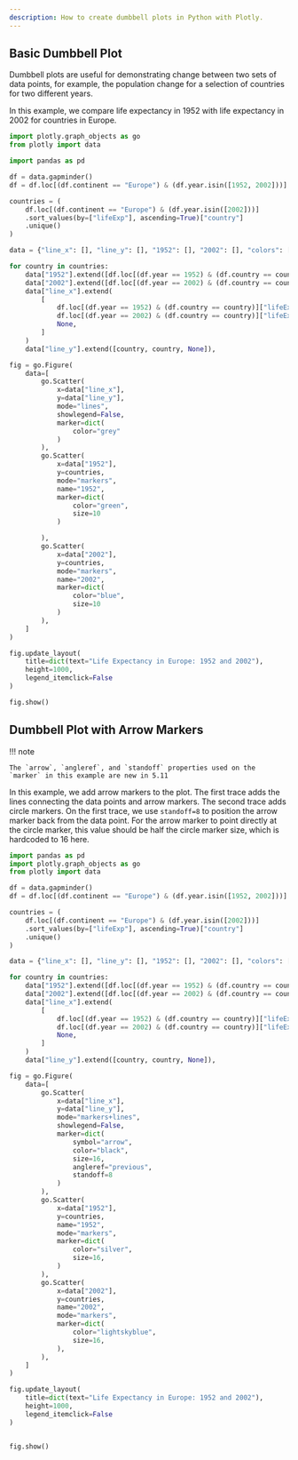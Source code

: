 ```yaml
---
description: How to create dumbbell plots in Python with Plotly.
---
```

## Basic Dumbbell Plot


Dumbbell plots are useful for demonstrating change between two sets of data points, for example, the population change for a selection of countries for two different years.

In this example, we compare life expectancy in 1952 with life expectancy in 2002 for countries in Europe.

```python
import plotly.graph_objects as go
from plotly import data

import pandas as pd

df = data.gapminder()
df = df.loc[(df.continent == "Europe") & (df.year.isin([1952, 2002]))]

countries = (
    df.loc[(df.continent == "Europe") & (df.year.isin([2002]))]
    .sort_values(by=["lifeExp"], ascending=True)["country"]
    .unique()
)

data = {"line_x": [], "line_y": [], "1952": [], "2002": [], "colors": [], "years": [], "countries": []}

for country in countries:
    data["1952"].extend([df.loc[(df.year == 1952) & (df.country == country)]["lifeExp"].values[0]])
    data["2002"].extend([df.loc[(df.year == 2002) & (df.country == country)]["lifeExp"].values[0]])
    data["line_x"].extend(
        [
            df.loc[(df.year == 1952) & (df.country == country)]["lifeExp"].values[0],
            df.loc[(df.year == 2002) & (df.country == country)]["lifeExp"].values[0],
            None,
        ]
    )
    data["line_y"].extend([country, country, None]),

fig = go.Figure(
    data=[
        go.Scatter(
            x=data["line_x"],
            y=data["line_y"],
            mode="lines",
            showlegend=False,
            marker=dict(
                color="grey"
            )
        ),
        go.Scatter(
            x=data["1952"],
            y=countries,
            mode="markers",
            name="1952",
            marker=dict(
                color="green",
                size=10
            )

        ),
        go.Scatter(
            x=data["2002"],
            y=countries,
            mode="markers",
            name="2002",
            marker=dict(
                color="blue",
                size=10
            )
        ),
    ]
)

fig.update_layout(
    title=dict(text="Life Expectancy in Europe: 1952 and 2002"),
    height=1000,
    legend_itemclick=False
)

fig.show()

```

## Dumbbell Plot with Arrow Markers

!!! note

    The `arrow`, `angleref`, and `standoff` properties used on the `marker` in this example are new in 5.11

In this example, we add arrow markers to the plot. The first trace adds the lines connecting the data points and arrow markers.
The second trace adds circle markers. On the first trace, we use `standoff=8` to position the arrow marker back from the data point.
For the arrow marker to point directly at the circle marker, this value should be half the circle marker size, which is hardcoded to 16 here.

```python
import pandas as pd
import plotly.graph_objects as go
from plotly import data

df = data.gapminder()
df = df.loc[(df.continent == "Europe") & (df.year.isin([1952, 2002]))]

countries = (
    df.loc[(df.continent == "Europe") & (df.year.isin([2002]))]
    .sort_values(by=["lifeExp"], ascending=True)["country"]
    .unique()
)

data = {"line_x": [], "line_y": [], "1952": [], "2002": [], "colors": [], "years": [], "countries": []}

for country in countries:
    data["1952"].extend([df.loc[(df.year == 1952) & (df.country == country)]["lifeExp"].values[0]])
    data["2002"].extend([df.loc[(df.year == 2002) & (df.country == country)]["lifeExp"].values[0]])
    data["line_x"].extend(
        [
            df.loc[(df.year == 1952) & (df.country == country)]["lifeExp"].values[0],
            df.loc[(df.year == 2002) & (df.country == country)]["lifeExp"].values[0],
            None,
        ]
    )
    data["line_y"].extend([country, country, None]),

fig = go.Figure(
    data=[
        go.Scatter(
            x=data["line_x"],
            y=data["line_y"],
            mode="markers+lines",
            showlegend=False,
            marker=dict(
                symbol="arrow",
                color="black",
                size=16,
                angleref="previous",
                standoff=8
            )
        ),
        go.Scatter(
            x=data["1952"],
            y=countries,
            name="1952",
            mode="markers",
            marker=dict(
                color="silver",
                size=16,
            )
        ),
        go.Scatter(
            x=data["2002"],
            y=countries,
            name="2002",
            mode="markers",
            marker=dict(
                color="lightskyblue",
                size=16,
            ),
        ),
    ]
)

fig.update_layout(
    title=dict(text="Life Expectancy in Europe: 1952 and 2002"),
    height=1000,
    legend_itemclick=False
)


fig.show()

```
